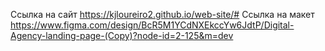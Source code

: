 Ссылка на сайт
https://kjloureiro2.github.io/web-site/#
Ссылка на макет
https://www.figma.com/design/BcR5M1YCdNXEkccYw6JdtP/Digital-Agency-landing-page-(Copy)?node-id=2-125&m=dev
